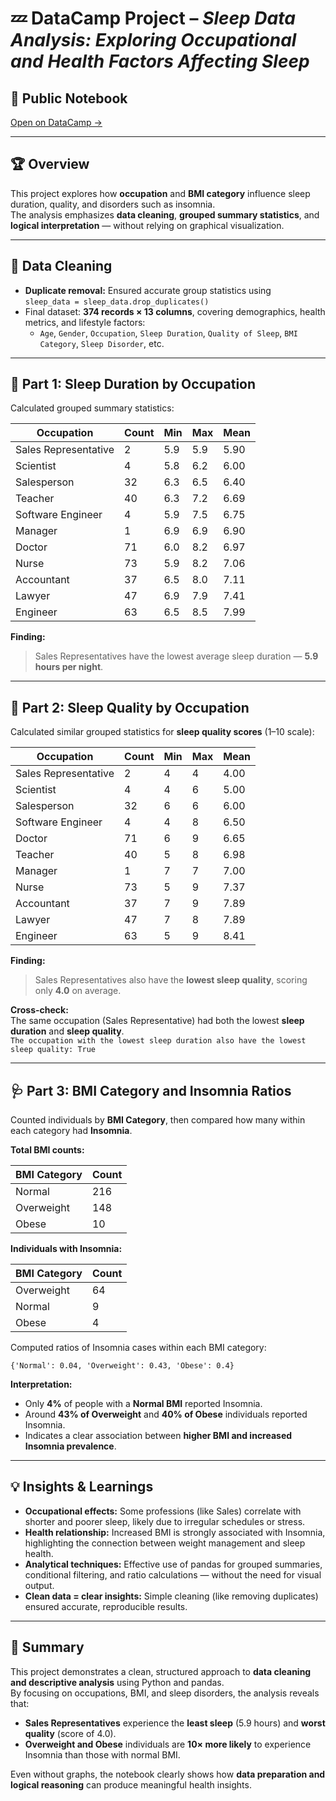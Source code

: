 # 💤 DataCamp Project – *Sleep Data Analysis: Exploring Occupational and Health Factors Affecting Sleep*

## 🔗 Public Notebook  
[Open on DataCamp →](https://www.datacamp.com/datalab/w/abda49c7-609d-45ab-9843-8344cb7ff806/edit)

---

## 🏆 Overview  
This project explores how **occupation** and **BMI category** influence sleep duration, quality, and disorders such as insomnia.  
The analysis emphasizes **data cleaning**, **grouped summary statistics**, and **logical interpretation** — without relying on graphical visualization.

---

## 🧹 Data Cleaning  
- **Duplicate removal:** Ensured accurate group statistics using  
  `sleep_data = sleep_data.drop_duplicates()`  
- Final dataset: **374 records × 13 columns**, covering demographics, health metrics, and lifestyle factors:
  - `Age`, `Gender`, `Occupation`, `Sleep Duration`, `Quality of Sleep`, `BMI Category`, `Sleep Disorder`, etc.

---

## 🧩 Part 1: Sleep Duration by Occupation  

Calculated grouped summary statistics:

| Occupation            | Count | Min | Max | Mean |
|-----------------------|-------|-----|-----|------|
| Sales Representative  | 2     | 5.9 | 5.9 | 5.90 |
| Scientist             | 4     | 5.8 | 6.2 | 6.00 |
| Salesperson           | 32    | 6.3 | 6.5 | 6.40 |
| Teacher               | 40    | 6.3 | 7.2 | 6.69 |
| Software Engineer     | 4     | 5.9 | 7.5 | 6.75 |
| Manager               | 1     | 6.9 | 6.9 | 6.90 |
| Doctor                | 71    | 6.0 | 8.2 | 6.97 |
| Nurse                 | 73    | 5.9 | 8.2 | 7.06 |
| Accountant            | 37    | 6.5 | 8.0 | 7.11 |
| Lawyer                | 47    | 6.9 | 7.9 | 7.41 |
| Engineer              | 63    | 6.5 | 8.5 | 7.99 |

**Finding:**  
> Sales Representatives have the lowest average sleep duration — **5.9 hours per night**.

---

## 🧩 Part 2: Sleep Quality by Occupation  

Calculated similar grouped statistics for **sleep quality scores** (1–10 scale):

| Occupation            | Count | Min | Max | Mean |
|-----------------------|-------|-----|-----|------|
| Sales Representative  | 2     | 4 | 4 | 4.00 |
| Scientist             | 4     | 4 | 6 | 5.00 |
| Salesperson           | 32    | 6 | 6 | 6.00 |
| Software Engineer     | 4     | 4 | 8 | 6.50 |
| Doctor                | 71    | 6 | 9 | 6.65 |
| Teacher               | 40    | 5 | 8 | 6.98 |
| Manager               | 1     | 7 | 7 | 7.00 |
| Nurse                 | 73    | 5 | 9 | 7.37 |
| Accountant             | 37   | 7 | 9 | 7.89 |
| Lawyer                 | 47   | 7 | 8 | 7.89 |
| Engineer               | 63   | 5 | 9 | 8.41 |

**Finding:**  
> Sales Representatives also have the **lowest sleep quality**, scoring only **4.0** on average.

**Cross-check:**  
The same occupation (Sales Representative) had both the lowest **sleep duration** and **sleep quality**.  
`The occupation with the lowest sleep duration also have the lowest sleep quality: True`

---

## 🩺 Part 3: BMI Category and Insomnia Ratios  

Counted individuals by **BMI Category**, then compared how many within each category had **Insomnia**.

**Total BMI counts:**

| BMI Category | Count |
|--------------|--------|
| Normal       | 216 |
| Overweight   | 148 |
| Obese        | 10  |

**Individuals with Insomnia:**

| BMI Category | Count |
|--------------|--------|
| Overweight   | 64 |
| Normal       | 9 |
| Obese        | 4 |

Computed ratios of Insomnia cases within each BMI category:

`{'Normal': 0.04, 'Overweight': 0.43, 'Obese': 0.4}`

**Interpretation:**
- Only **4%** of people with a **Normal BMI** reported Insomnia.  
- Around **43% of Overweight** and **40% of Obese** individuals reported Insomnia.  
- Indicates a clear association between **higher BMI and increased Insomnia prevalence**.

---

## 💡 Insights & Learnings  

- **Occupational effects:** Some professions (like Sales) correlate with shorter and poorer sleep, likely due to irregular schedules or stress.  
- **Health relationship:** Increased BMI is strongly associated with Insomnia, highlighting the connection between weight management and sleep health.  
- **Analytical techniques:** Effective use of pandas for grouped summaries, conditional filtering, and ratio calculations — without the need for visual output.  
- **Clean data = clear insights:** Simple cleaning (like removing duplicates) ensured accurate, reproducible results.

---

## 🏁 Summary  
This project demonstrates a clean, structured approach to **data cleaning and descriptive analysis** using Python and pandas.  
By focusing on occupations, BMI, and sleep disorders, the analysis reveals that:
- **Sales Representatives** experience the **least sleep** (5.9 hours) and **worst quality** (score of 4.0).  
- **Overweight and Obese** individuals are **10× more likely** to experience Insomnia than those with normal BMI.  

Even without graphs, the notebook clearly shows how **data preparation and logical reasoning** can produce meaningful health insights.
